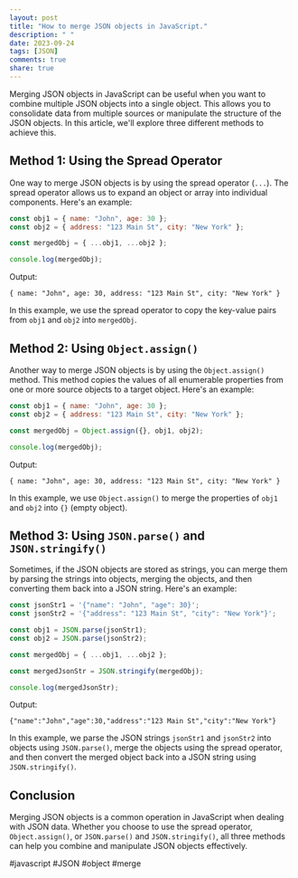 ```yaml
---
layout: post
title: "How to merge JSON objects in JavaScript."
description: " "
date: 2023-09-24
tags: [JSON]
comments: true
share: true
---
```


Merging JSON objects in JavaScript can be useful when you want to combine multiple JSON objects into a single object. This allows you to consolidate data from multiple sources or manipulate the structure of the JSON objects. In this article, we'll explore three different methods to achieve this.

## Method 1: Using the Spread Operator

One way to merge JSON objects is by using the spread operator (`...`). The spread operator allows us to expand an object or array into individual components. Here's an example:

```javascript
const obj1 = { name: "John", age: 30 };
const obj2 = { address: "123 Main St", city: "New York" };

const mergedObj = { ...obj1, ...obj2 };

console.log(mergedObj);
```

Output:
```
{ name: "John", age: 30, address: "123 Main St", city: "New York" }
```

In this example, we use the spread operator to copy the key-value pairs from `obj1` and `obj2` into `mergedObj`.

## Method 2: Using `Object.assign()`

Another way to merge JSON objects is by using the `Object.assign()` method. This method copies the values of all enumerable properties from one or more source objects to a target object. Here's an example:

```javascript
const obj1 = { name: "John", age: 30 };
const obj2 = { address: "123 Main St", city: "New York" };

const mergedObj = Object.assign({}, obj1, obj2);

console.log(mergedObj);
```

Output:
```
{ name: "John", age: 30, address: "123 Main St", city: "New York" }
```

In this example, we use `Object.assign()` to merge the properties of `obj1` and `obj2` into `{}` (empty object).

## Method 3: Using `JSON.parse()` and `JSON.stringify()`

Sometimes, if the JSON objects are stored as strings, you can merge them by parsing the strings into objects, merging the objects, and then converting them back into a JSON string. Here's an example:

```javascript
const jsonStr1 = '{"name": "John", "age": 30}';
const jsonStr2 = '{"address": "123 Main St", "city": "New York"}';

const obj1 = JSON.parse(jsonStr1);
const obj2 = JSON.parse(jsonStr2);

const mergedObj = { ...obj1, ...obj2 };

const mergedJsonStr = JSON.stringify(mergedObj);

console.log(mergedJsonStr);
```

Output:
```
{"name":"John","age":30,"address":"123 Main St","city":"New York"}
```

In this example, we parse the JSON strings `jsonStr1` and `jsonStr2` into objects using `JSON.parse()`, merge the objects using the spread operator, and then convert the merged object back into a JSON string using `JSON.stringify()`.

## Conclusion

Merging JSON objects is a common operation in JavaScript when dealing with JSON data. Whether you choose to use the spread operator, `Object.assign()`, or `JSON.parse()` and `JSON.stringify()`, all three methods can help you combine and manipulate JSON objects effectively.

#javascript #JSON #object #merge